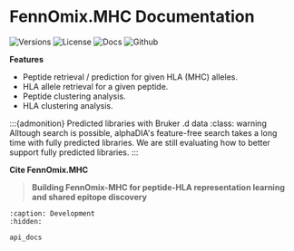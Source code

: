 
# FennOmix.MHC Documentation
![Versions](https://img.shields.io/badge/python-3.10_%7C_3.11_%7C_3.12-brightgreen)
![License](https://img.shields.io/badge/License-Apache-brightgreen)
![Docs](https://readthedocs.org/projects/fennomixmhc/badge/?version=latest)
![Github](https://img.shields.io/github/stars/fennomix/fennomix.mhc?style=social)

**Features**
- Peptide retrieval / prediction for given HLA (MHC) alleles.
- HLA allele retrieval for a given peptide.
- Peptide clustering analysis.
- HLA clustering analysis.

:::{admonition} Predicted libraries with Bruker .d data
:class: warning
Alltough search is possible, alphaDIA's feature-free search takes a long time with fully predicted libraries. We are still evaluating how to better support fully predicted libraries.
:::

**Cite FennOmix.MHC**
> **Building FennOmix-MHC for peptide-HLA representation learning and shared epitope discovery**<br>

```{toctree}
:caption: Development
:hidden:

api_docs
```
